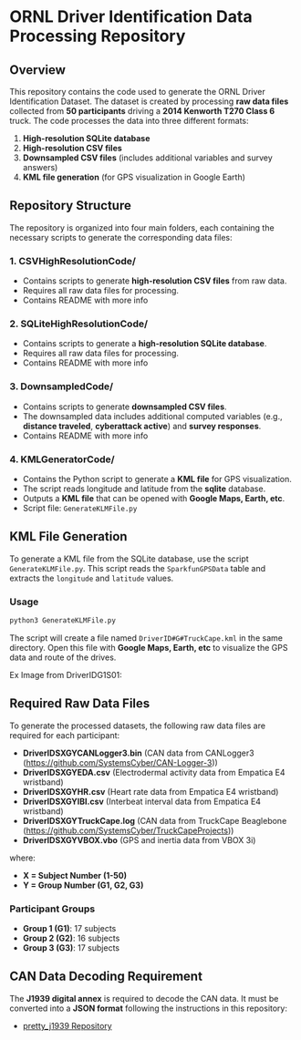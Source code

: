 # ORNL Driver Identification Data Processing Repository

## Overview
This repository contains the code used to generate the ORNL Driver Identification Dataset. The dataset is created by processing **raw data files** collected from **50 participants** driving a **2014 Kenworth T270 Class 6** truck. The code processes the data into three different formats:
1. **High-resolution SQLite database**
2. **High-resolution CSV files**
3. **Downsampled CSV files** (includes additional variables and survey answers)
4. **KML file generation** (for GPS visualization in Google Earth)

## Repository Structure
The repository is organized into four main folders, each containing the necessary scripts to generate the corresponding data files:

### 1. **CSVHighResolutionCode/**
- Contains scripts to generate **high-resolution CSV files** from raw data.
- Requires all raw data files for processing.
- Contains README with more info

### 2. **SQLiteHighResolutionCode/**
- Contains scripts to generate a **high-resolution SQLite database**.
- Requires all raw data files for processing.
- Contains README with more info

### 3. **DownsampledCode/**
- Contains scripts to generate **downsampled CSV files**.
- The downsampled data includes additional computed variables (e.g., **distance traveled**, **cyberattack active**) and **survey responses**.
- Contains README with more info

### 4. **KMLGeneratorCode/**
- Contains the Python script to generate a **KML file** for GPS visualization.
- The script reads longitude and latitude from the **sqlite** database.
- Outputs a **KML file** that can be opened with **Google Maps, Earth, etc**.
- Script file: `GenerateKLMFile.py`

## KML File Generation
To generate a KML file from the SQLite database, use the script `GenerateKLMFile.py`. This script reads the `SparkfunGPSData` table and extracts the `longitude` and `latitude` values.

### **Usage**
```bash
python3 GenerateKLMFile.py
```

The script will create a file named `DriverID#G#TruckCape.kml` in the same directory. Open this file with **Google Maps, Earth, etc** to visualize the GPS data and route of the drives.

Ex Image from DriverIDG1S01:



## Required Raw Data Files
To generate the processed datasets, the following raw data files are required for each participant:
- **DriverIDSXGYCANLogger3.bin** (CAN data from CANLogger3 (https://github.com/SystemsCyber/CAN-Logger-3))
- **DriverIDSXGYEDA.csv** (Electrodermal activity data from Empatica E4 wristband)
- **DriverIDSXGYHR.csv** (Heart rate data from Empatica E4 wristband)
- **DriverIDSXGYIBI.csv** (Interbeat interval data from Empatica E4 wristband)
- **DriverIDSXGYTruckCape.log** (CAN data from TruckCape Beaglebone (https://github.com/SystemsCyber/TruckCapeProjects))
- **DriverIDSXGYVBOX.vbo** (GPS and inertia data from VBOX 3i)

where:
- **X = Subject Number (1-50)**
- **Y = Group Number (G1, G2, G3)**

### **Participant Groups**
- **Group 1 (G1)**: 17 subjects
- **Group 2 (G2)**: 16 subjects
- **Group 3 (G3)**: 17 subjects

## CAN Data Decoding Requirement
The **J1939 digital annex** is required to decode the CAN data. It must be converted into a **JSON format** following the instructions in this repository:
- [pretty_j1939 Repository](https://github.com/SystemsCyber/pretty_j1939)




